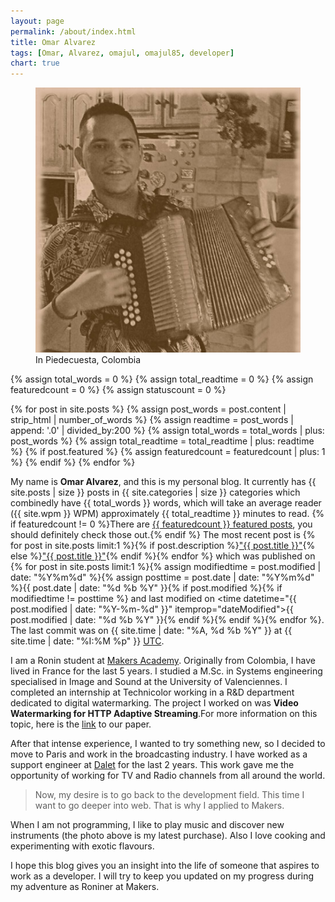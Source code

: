 ```yaml
---
layout: page
permalink: /about/index.html
title: Omar Alvarez
tags: [Omar, Alvarez, omajul, omajul85, developer]
chart: true
---
```

<figure>
  <img src='/images/about/mi-acordeon.jpg'>
  <figcaption>In Piedecuesta, Colombia</figcaption>
</figure>

{% assign total_words = 0 %}
{% assign total_readtime = 0 %}
{% assign featuredcount = 0 %}
{% assign statuscount = 0 %}

{% for post in site.posts %}
    {% assign post_words = post.content | strip_html | number_of_words %}
    {% assign readtime = post_words | append: '.0' | divided_by:200 %}
    {% assign total_words = total_words | plus: post_words %}
    {% assign total_readtime = total_readtime | plus: readtime %}
    {% if post.featured %}
    {% assign featuredcount = featuredcount | plus: 1 %}
    {% endif %}
{% endfor %}

My name is **Omar Alvarez**, and this is my personal blog. It currently has {{ site.posts | size }} posts in {{ site.categories | size }} categories which combinedly have {{ total_words }} words, which will take an average reader ({{ site.wpm }} WPM) approximately <span class="time">{{ total_readtime }}</span> minutes to read. {% if featuredcount != 0 %}There are <a href="{{ site.url }}/featured">{{ featuredcount }} featured posts</a>, you should definitely check those out.{% endif %} The most recent post is {% for post in site.posts limit:1 %}{% if post.description %}<a href="{{ site.url }}{{ post.url }}" title="{{ post.description }}">"{{ post.title }}"</a>{% else %}<a href="{{ site.url }}{{ post.url }}" title="{{ post.description }}" title="Read more about {{ post.title }}">"{{ post.title }}"</a>{% endif %}{% endfor %} which was published on {% for post in site.posts limit:1 %}{% assign modifiedtime = post.modified | date: "%Y%m%d" %}{% assign posttime = post.date | date: "%Y%m%d" %}<time datetime="{{ post.date | date_to_xmlschema }}" class="post-time">{{ post.date | date: "%d %b %Y" }}</time>{% if post.modified %}{% if modifiedtime != posttime %} and last modified on <time datetime="{{ post.modified | date: "%Y-%m-%d" }}" itemprop="dateModified">{{ post.modified | date: "%d %b %Y" }}</time>{% endif %}{% endif %}{% endfor %}. The last commit was on {{ site.time | date: "%A, %d %b %Y" }} at {{ site.time | date: "%I:%M %p" }} [UTC](http://en.wikipedia.org/wiki/Coordinated_Universal_Time "Temps Universel Coordonné").

I am a Ronin student at <a href="http://www.makersacademy.com/" target="_blank">Makers Academy</a>. Originally from Colombia, I have lived in France for the last 5 years. I studied a M.Sc. in Systems engineering specialised in Image and Sound at the University of Valenciennes. I completed an internship at Technicolor working in a R&D department dedicated to digital watermarking. The project I worked on was **Video Watermarking for HTTP Adaptive Streaming**.For more information on this topic, here is the <a href="https://www.dropbox.com/s/j1hvfdd4ldbgwju/icassp2014.pdf" target="_blank">link</a> to our paper.

After that intense experience, I wanted to try something new, so I decided to move to Paris and work in the broadcasting industry. I have worked as a support engineer at <a href="http://www.dalet.com/" target="_blank">Dalet</a> for the last 2 years. This work gave me the opportunity of working for TV and Radio channels from all around the world.

> Now, my desire is to go back to the development field. This time I want to go deeper into web. That is why I applied to Makers. 

When I am not programming, I like to play music and discover new instruments (the photo above is my latest purchase). Also I love cooking and experimenting with exotic flavours.

I hope this blog gives you an insight into the life of someone that aspires to work as a developer. I will try to keep you updated on my progress during my adventure as Roniner at Makers. 
